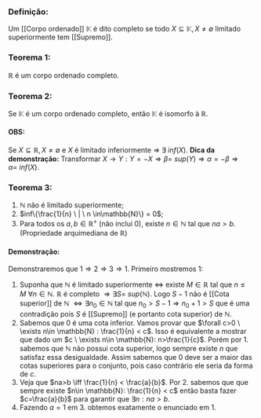 ### Definição:
Um [[Corpo ordenado]] $\mathbb{K}$ é dito completo se todo $X \subseteq \mathbb{K}, X \neq \emptyset$ limitado superiormente tem [[Supremo]].

### Teorema 1:
$\mathbb{R}$ é um corpo ordenado completo.

### Teorema 2:
Se $\mathbb{K}$ é um corpo ordenado completo, então $\mathbb{K}$ é isomorfo à $\mathbb{R}$. 
#### OBS:
Se $X \subseteq \mathbb{R}, X\neq \emptyset$ e $X$ é limitado inferiormente $\Rightarrow$ $\exists \ inf(X)$.
**Dica da demonstração:**
Transformar $X \rightarrow Y:  Y = -X \Rightarrow \beta = \ sup(Y) \Rightarrow \alpha = -\beta \Rightarrow \alpha= \ inf(X)$.

### Teorema 3:
1. $\mathbb{N}$ não é limitado superiormente;
2. $inf\{\frac{1}{n} \  | \ n \in\mathbb{N}\} = 0$;
3. Para todos os $a,b \in \mathbb{R}^+$ (não inclui 0), existe $n \in \mathbb{N}$ tal que $na>b$. (Propriedade arquimediana de $\mathbb{R}$)
#### Demonstração:
Demonstraremos que $1\Rightarrow 2\Rightarrow 3\Rightarrow 1$. Primeiro mostremos 1:

1. Suponha que $\mathbb{N}$ é limitado superiormente $\iff$ existe $M \in\mathbb{R}$ tal que $n\leq M \ \forall n\in \mathbb{N}$. $\mathbb{R}$ é completo $\Rightarrow \exists S = \ sup(\mathbb{N})$. Logo $S-1$ não é [[Cota superior]] de $\mathbb{N}$ $\iff \exists n_0 \in \mathbb{N}$ tal que $n_0 > S-1\Rightarrow n_0+1 > S$ que é uma contradição pois $S$ é [[Supremo]] (e portanto cota superior) de $\mathbb{N}$. 
2. Sabemos que 0 é uma cota inferior. Vamos provar que $\forall c>0 \ \exists n\in \mathbb{N} : \frac{1}{n} < c$. Isso é equivalente a mostrar que dado um $c \ \exists n\in \mathbb{N}: n>\frac{1}{c}$. Porém por 1. sabemos que $\mathbb{N}$ não possui cota superior, logo sempre existe $n$ que satisfaz essa desigualdade. Assim sabemos que $0$ deve ser a maior das cotas superiores para o conjunto, pois caso contrário ele seria da forma de $c$.
3. Veja que $na>b \iff \frac{1}{n} < \frac{a}{b}$. Por 2. sabemos que que sempre existe $n\in \mathbb{N}: \frac{1}{n} < c$ então basta fazer $c=\frac{a}{b}$ para garantir que $\exists n: na>b$.
4. Fazendo $a=1$ em 3. obtemos exatamente o enunciado em 1.


